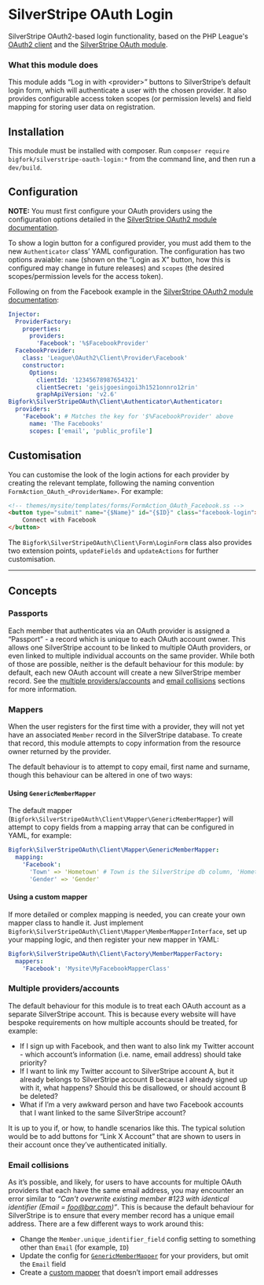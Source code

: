 # SilverStripe OAuth Login

SilverStripe OAuth2-based login functionality, based on the PHP League's [OAuth2 client](http://oauth2-client.thephpleague.com/) and the [SilverStripe OAuth module](https://github.com/bigfork/silverstripe-oauth).

### What this module does
This module adds “Log in with &lt;provider&gt;” buttons to SilverStripe’s default login form, which will authenticate a user with the chosen provider. It also provides configurable access token scopes (or permission levels) and field mapping for storing user data on registration.

## Installation

This module must be installed with composer. Run `composer require bigfork/silverstripe-oauth-login:*` from the command line, and then run a `dev/build`.

## Configuration

**NOTE:** You must first configure your OAuth providers using the configuration options detailed in the [SilverStripe OAuth2 module documentation](https://github.com/bigfork/silverstripe-oauth#configuration).

To show a login button for a configured provider, you must add them to the new `Authenticator` class’ YAML configuration. The configuration has two options avaiable: `name` (shown on the “Login as X” button, how this is configured may change in future releases) and `scopes` (the desired scopes/permission levels for the access token).

Following on from the Facebook example in the [SilverStripe OAuth2 module documentation](https://github.com/bigfork/silverstripe-oauth#configuration):

```yml
Injector:
  ProviderFactory:
    properties:
      providers:
        'Facebook': '%$FacebookProvider'
  FacebookProvider:
    class: 'League\OAuth2\Client\Provider\Facebook'
    constructor:
      Options:
        clientId: '12345678987654321'
        clientSecret: 'geisjgoesingoi3h1521onnro12rin'
        graphApiVersion: 'v2.6'
Bigfork\SilverStripeOAuth\Client\Authenticator\Authenticator:
  providers:
    'Facebook': # Matches the key for '$%FacebookProvider' above
      name: 'The Facebooks'
      scopes: ['email', 'public_profile']
```

## Customisation

You can customise the look of the login actions for each provider by creating the relevant template, following the naming convention `FormAction_OAuth_<ProviderName>`. For example:

```html
<!-- themes/mysite/templates/forms/FormAction_OAuth_Facebook.ss -->
<button type="submit" name="{$Name}" id="{$ID}" class="facebook-login">
    Connect with Facebook
</button>
```

The `Bigfork\SilverStripeOAuth\Client\Form\LoginForm` class also provides two extension points, `updateFields` and `updateActions` for further customisation.

---

## Concepts

### Passports

Each member that authenticates via an OAuth provider is assigned a “Passport” - a record which is unique to each OAuth account owner. This allows one SilverStripe account to be linked to multiple OAuth providers, or even linked to multiple individual accounts on the same provider. While both of those are possible, neither is the default behaviour for this module: by default, each new OAuth account will create a new SilverStripe member record. See the [multiple providers/accounts](#multiple-providers-accounts) and [email collisions](#email-collisions) sections for more information.

### Mappers

When the user registers for the first time with a provider, they will not yet have an associated `Member` record in the SilverStripe database. To create that record, this module attempts to copy information from the resource owner returned by the provider.

The default behaviour is to attempt to copy email, first name and surname, though this behaviour can be altered in one of two ways:

#### Using `GenericMemberMapper`

The default mapper (`Bigfork\SilverStripeOAuth\Client\Mapper\GenericMemberMapper`) will attempt to copy fields from a mapping array that can be configured in YAML, for example:

```yml
Bigfork\SilverStripeOAuth\Client\Mapper\GenericMemberMapper:
  mapping:
    'Facebook':
      'Town' => 'Hometown' # Town is the SilverStripe db column, 'Hometown' is in the data returned by Facebook
      'Gender' => 'Gender'
```

#### Using a custom mapper

If more detailed or complex mapping is needed, you can create your own mapper class to handle it. Just implement  `Bigfork\SilverStripeOAuth\Client\Mapper\MemberMapperInterface`, set up your mapping logic, and then register your new mapper in YAML:

```yml
Bigfork\SilverStripeOAuth\Client\Factory\MemberMapperFactory:
  mappers:
    'Facebook': 'Mysite\MyFacebookMapperClass'
```

### Multiple providers/accounts

The default behaviour for this module is to treat each OAuth account as a separate SilverStripe account. This is because every website will have bespoke requirements on how multiple accounts should be treated, for example:

- If I sign up with Facebook, and then want to also link my Twitter account - which account’s information (i.e. name, email address) should take priority?
- If I want to link my Twitter account to SilverStripe account A, but it already belongs to SilverStripe account B because I already signed up with it, what happens? Should this be disallowed, or should account B be deleted?
- What if I’m a very awkward person and have two Facebook accounts that I want linked to the same SilverStripe account?

It is up to you if, or how, to handle scenarios like this. The typical solution would be to add buttons for “Link X Account” that are shown to users in their account once they’ve authenticated initially.

### Email collisions

As it’s possible, and likely, for users to have accounts for multiple OAuth providers that each have the same email address, you may encounter an error similar to _“Can't overwrite existing member #123 with identical identifier (Email = foo@bar.com)”_. This is because the default behaviour for SilverStripe is to ensure that every member record has a unique email address. There are a few different ways to work around this:

- Change the `Member.unique_identifier_field` config setting to something other than `Email` (for example, `ID`)
- Update the config for [`GenericMemberMapper`](#using-genericmembermapper) for your providers, but omit the `Email` field
- Create a [custom mapper](#using-a-custom-mapper) that doesn’t import email addresses
